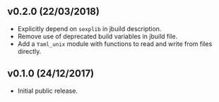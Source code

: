 ## v0.2.0 (22/03/2018)

* Explicitly depend on `sexplib` in jbuild description.
* Remove use of deprecated build variables in jbuild file.
* Add a `Yaml_unix` module with functions to read and write
  from files directly.

## v0.1.0 (24/12/2017)

* Initial public release.
